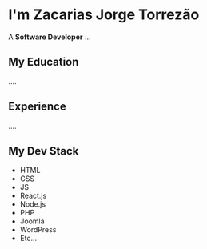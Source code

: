 # I'm Zacarias Jorge Torrezão
A **Software Developer** ...
## My Education
....
## Experience
....
## My Dev Stack
* HTML
* CSS
* JS
* React.js
* Node.js
* PHP
* Joomla
* WordPress
* Etc...
